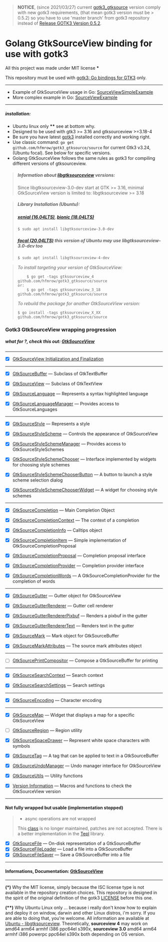 > **NOTICE**, (since 2021/03/27) current [gotk3_gtksource](https://github.com/hfmrow/gotk3_gtksource) version comply with new gotk3 requirements, (that mean gotk3 version must be > 0.5.2) so you have to use 'master branch' from gotk3 repository instead of [Release GOTK3 Version 0.5.2](https://github.com/gotk3/gotk3/releases/tag/v0.5.2).

# Golang GtkSourceView binding for use with gotk3

All this project was made under MIT license **\***

This repository must be used with [gotk3: Go bindings for GTK3](https://github.com/gotk3/gotk3) only.

---

- Example of GtkSourceView usage in Go: [SourceViewSimpleExample](https://github.com/hfmrow/gotk3_gtksource/tree/main/SourceViewSimpleExample)
- More complex example in Go: [SourceViewExample](https://github.com/hfmrow/gotk3_gtksource/tree/main/SourceViewExample)

---

##### installation:

- Ubuntu linux only **\*\*** see at bottom why.
- Designed to be used with gtk3 >= 3.16 and gtksourceview >=3.18-4
- Be sure you have latest [gotk3](https://github.com/gotk3/gotk3/wiki#installation) installed correctly and working right.
- Use classic command: `go get github.com/hfmrow/gotk3_gtksource/source` for current Gtk3 v3.24, (Ubuntu focal). See below for specific versions.
- Golang GtkSourceView follows the same rules as gotk3 for compiling different versions of gtksourceview.

> ##### Information about [libgtksourceview](https://packages.ubuntu.com/search?lang=en&keywords=libgtksourceview) versions:
> 
> Since libgtksourceview-3.0-dev start at GTK >= 3.16, minimal GtkSourceView version is limited to: libgtksourceview >= 3.18

> ##### Library Installation (Ubuntu):
> 
> ##### [**xenial (16.04LTS)**](https://packages.ubuntu.com/xenial/libgtksourceview-3.0-dev), [**bionic (18.04LTS)**](https://packages.ubuntu.com/bionic/libgtksourceview-3.0-dev)
> 
> ```bash
> $ sudo apt install libgtksourceview-3.0-dev
> ```
> 
> ##### [**focal (20.04LTS)**](https://packages.ubuntu.com/focal/libgtksourceview-4-dev) this version of Ubuntu may use libgtksourceview-3.0-dev too
> 
> ```bash
> $ sudo apt install libgtksourceview-4-dev
> ```

> *To install targeting your version of GtkSourceView:*
> 
> ```shell
>     $ go get -tags gtksourceview_4 github.com/hfmrow/gotk3_gtksource/source
> or:
>     $ go get -tags gtksourceview_3_18 github.com/hfmrow/gotk3_gtksource/source
> ```
> 
> *To rebuild the package for another GtkSourceView version:*
> 
> ```shell
> $ go install -tags gtksourceview_X_XX github.com/hfmrow/gotk3_gtksource/source
> ```

### Gotk3 GtkSourceView wrapping progression

##### what for ?, check this out: [GtkSourceView](https://wiki.gnome.org/Projects/GtkSourceView)

---

- [x] [GtkSourceView Initialization and Finalization](https://developer.gnome.org/gtksourceview/stable/gtksourceview-4.0-GtkSourceView-Initialization-and-Finalization.html)

---

- [x] [GtkSourceBuffer](https://developer.gnome.org/gtksourceview/stable/GtkSourceBuffer.html) — Subclass of GtkTextBuffer

- [x] [GtkSourceView](https://developer.gnome.org/gtksourceview/stable/GtkSourceView.html) — Subclass of GtkTextView

- [x] [GtkSourceLanguage](https://developer.gnome.org/gtksourceview/stable/GtkSourceLanguage.html) — Represents a syntax highlighted language

- [x] [GtkSourceLanguageManager](https://developer.gnome.org/gtksourceview/stable/GtkSourceLanguageManager.html) — Provides access to GtkSourceLanguages

---

- [x] [GtkSourceStyle](https://developer.gnome.org/gtksourceview/stable/GtkSourceStyle.html) — Represents a style

- [x] [GtkSourceStyleScheme](https://developer.gnome.org/gtksourceview/stable/GtkSourceStyleScheme.html) — Controls the appearance of GtkSourceView

- [x] [GtkSourceStyleSchemeManager](https://developer.gnome.org/gtksourceview/stable/GtkSourceStyleSchemeManager.html) — Provides access to GtkSourceStyleSchemes

- [x] [GtkSourceStyleSchemeChooser](https://developer.gnome.org/gtksourceview/stable/GtkSourceStyleSchemeChooser.html) — Interface implemented by widgets for choosing style schemes

- [x] [GtkSourceStyleSchemeChooserButton](https://developer.gnome.org/gtksourceview/stable/GtkSourceStyleSchemeChooserButton.html) — A button to launch a style scheme selection dialog

- [x] [GtkSourceStyleSchemeChooserWidget](https://developer.gnome.org/gtksourceview/stable/GtkSourceStyleSchemeChooserWidget.html) — A widget for choosing style schemes

---

- [x] [GtkSourceCompletion](https://developer.gnome.org/gtksourceview/stable/GtkSourceCompletion.html) — Main Completion Object

- [x] [GtkSourceCompletionContext](https://developer.gnome.org/gtksourceview/stable/GtkSourceCompletionContext.html) — The context of a completion

- [x] [GtkSourceCompletionInfo](https://developer.gnome.org/gtksourceview/stable/GtkSourceCompletionInfo.html) — Calltips object

- [x] [GtkSourceCompletionItem](https://developer.gnome.org/gtksourceview/stable/GtkSourceCompletionItem.html) — Simple implementation of GtkSourceCompletionProposal

- [x] [GtkSourceCompletionProposal](https://developer.gnome.org/gtksourceview/stable/GtkSourceCompletionProposal.html) — Completion proposal interface

- [x] [GtkSourceCompletionProvider](https://developer.gnome.org/gtksourceview/stable/GtkSourceCompletionProvider.html) — Completion provider interface

- [x] [GtkSourceCompletionWords](https://developer.gnome.org/gtksourceview/stable/GtkSourceCompletionWords.html) — A GtkSourceCompletionProvider for the completion of words

---

- [x] [GtkSourceGutter](https://developer.gnome.org/gtksourceview/stable/GtkSourceGutter.html) — Gutter object for GtkSourceView

- [x] [GtkSourceGutterRenderer](https://developer.gnome.org/gtksourceview/stable/GtkSourceGutterRenderer.html) — Gutter cell renderer

- [x] [GtkSourceGutterRendererPixbuf](https://developer.gnome.org/gtksourceview/stable/GtkSourceGutterRendererPixbuf.html) — Renders a pixbuf in the gutter

- [x] [GtkSourceGutterRendererText](https://developer.gnome.org/gtksourceview/stable/GtkSourceGutterRendererText.html) — Renders text in the gutter

- [x] [GtkSourceMark](https://developer.gnome.org/gtksourceview/stable/GtkSourceMark.html) — Mark object for GtkSourceBuffer

- [x] [GtkSourceMarkAttributes](https://developer.gnome.org/gtksourceview/stable/GtkSourceMarkAttributes.html) — The source mark attributes object

---

- [ ] [GtkSourcePrintCompositor](https://developer.gnome.org/gtksourceview/stable/GtkSourcePrintCompositor.html) — Compose a GtkSourceBuffer for printing

---

- [x] [GtkSourceSearchContext](https://developer.gnome.org/gtksourceview/stable/GtkSourceSearchContext.html) — Search context

- [x] [GtkSourceSearchSettings](https://developer.gnome.org/gtksourceview/stable/GtkSourceSearchSettings.html) — Search settings

---

- [x] [GtkSourceEncoding](https://developer.gnome.org/gtksourceview/stable/GtkSourceEncoding.html) — Character encoding

---

- [x] [GtkSourceMap](https://developer.gnome.org/gtksourceview/stable/GtkSourceMap.html) — Widget that displays a map for a specific GtkSourceView

- [ ] [GtkSourceRegion](https://developer.gnome.org/gtksourceview/stable/GtkSourceRegion.html) — Region utility

- [x] [GtkSourceSpaceDrawer](https://developer.gnome.org/gtksourceview/stable/GtkSourceSpaceDrawer.html) — Represent white space characters with symbols

- [x] [GtkSourceTag](https://developer.gnome.org/gtksourceview/stable/GtkSourceTag.html) — A tag that can be applied to text in a GtkSourceBuffer

- [x] [GtkSourceUndoManager](https://developer.gnome.org/gtksourceview/stable/GtkSourceUndoManager.html) — Undo manager interface for GtkSourceView

- [x] [GtkSourceUtils](https://developer.gnome.org/gtksourceview/stable/gtksourceview-4.0-GtkSourceUtils.html) — Utility functions

- [x] [Version Information](https://developer.gnome.org/gtksourceview/stable/gtksourceview-4.0-Version-Information.html) — Macros and functions to check the GtkSourceView version

---

#### Not fully wrapped but usable (implementation stopped)

> - async operations are not wrapped
> 
> This [class](https://developer.gnome.org/gtksourceview/stable/GtkSourceEncoding.html#GtkSourceEncoding.description) is no longer maintained, patches are not accepted. There is a better implementation in the [Tepl](https://wiki.gnome.org/Projects/Tepl) library.

- [x] [GtkSourceFile](https://developer.gnome.org/gtksourceview/stable/GtkSourceFile.html) — On-disk representation of a GtkSourceBuffer
- [x] [GtkSourceFileLoader](https://developer.gnome.org/gtksourceview/stable/GtkSourceFileLoader.html) — Load a file into a GtkSourceBuffer
- [x] [GtkSourceFileSaver](https://developer.gnome.org/gtksourceview/stable/GtkSourceFileSaver.html) — Save a GtkSourceBuffer into a file

---

#### Informations, Documentation: [GtkSourceView](https://developer.gnome.org/gtksourceview/4.2/)

---

**(\*)** Why the MIT license, simply because the ISC license type is not available in the repository creation choices. This repository is designed in the spirit of the original definition of the gotk3 [LICENSE](https://github.com/gotk3/gotk3/blob/master/LICENSE) before this one.

**(\*\*)** Why Ubuntu Linux only ... because i really don't know how to explain and deploy it on window, darwin and other Linux distros, i'm sorry. If you are able to doing that, you're welcome. All information are available at [Ubuntu - libgtksourceview](https://packages.ubuntu.com/search?lang=en&keywords=libgtksourceview). Theoretically, **sourceview 4** may work on amd64 arm64 armhf i386 ppc64el s390x, **sourceview 3.0** amd64 arm64 armhf i386 powerpc ppc64el s390x both depending on OS version.
